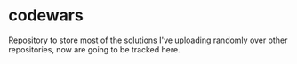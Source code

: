 # codewars
Repository to store most of the solutions I've uploading randomly over other repositories, now are going to be tracked here.

